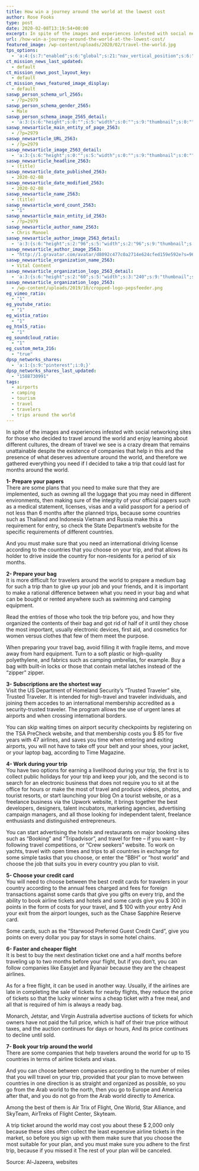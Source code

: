 ```yaml
---
title: How win a journey around the world at the lowest cost
author: Rose Fooks
type: post
date: 2020-02-08T13:19:54+00:00
excerpt: In spite of the images and experiences infested with social networking sites for those who decided to travel around the world and enjoy learning about different cultures
url: /how-win-a-journey-around-the-world-at-the-lowest-cost/
featured_image: /wp-content/uploads/2020/02/travel-the-world.jpg
tps_options:
  - 'a:4:{s:7:"enabled";s:6:"global";s:21:"nav_vertical_position";s:6:"global";s:23:"nav_hide_on_first_slide";b:0;s:23:"slide_loading_mechanism";s:6:"global";}'
ct_mission_news_last_updated:
  - default
ct_mission_news_post_layout_key:
  - default
ct_mission_news_featured_image_display:
  - default
saswp_person_schema_url_2565:
  - /?p=2979
saswp_person_schema_gender_2565:
  - Male
saswp_person_schema_image_2565_detail:
  - 'a:3:{s:6:"height";s:0:"";s:5:"width";s:0:"";s:9:"thumbnail";s:0:"";}'
saswp_newsarticle_main_entity_of_page_2563:
  - /?p=2979
saswp_newsarticle_URL_2563:
  - /?p=2979
saswp_newsarticle_image_2563_detail:
  - 'a:3:{s:6:"height";s:0:"";s:5:"width";s:0:"";s:9:"thumbnail";s:0:"";}'
saswp_newsarticle_headline_2563:
  - (title)
saswp_newsarticle_date_published_2563:
  - 2020-02-08
saswp_newsarticle_date_modified_2563:
  - 2020-02-08
saswp_newsarticle_name_2563:
  - (title)
saswp_newsarticle_word_count_2563:
  - "1"
saswp_newsarticle_main_entity_id_2563:
  - /?p=2979
saswp_newsarticle_author_name_2563:
  - Chris Manoel
saswp_newsarticle_author_image_2563_detail:
  - 'a:3:{s:6:"height";s:2:"96";s:5:"width";s:2:"96";s:9:"thumbnail";s:75:"http://1.gravatar.com/avatar/d8092c477c0a2714e624cfed159e592e?s=96&d=mm&r=g";}'
saswp_newsarticle_author_image_2563:
  - "http://1.gravatar.com/avatar/d8092c477c0a2714e624cfed159e592e?s=96&d=mm&r=g"
saswp_newsarticle_organization_name_2563:
  - Vital Content
saswp_newsarticle_organization_logo_2563_detail:
  - 'a:3:{s:6:"height";s:2:"60";s:5:"width";s:3:"240";s:9:"thumbnail";s:82:"/wp-content/uploads/2019/10/cropped-logo-pepsfeeder.png";}'
saswp_newsarticle_organization_logo_2563:
  - /wp-content/uploads/2019/10/cropped-logo-pepsfeeder.png
eg_vimeo_ratio:
  - "1"
eg_youtube_ratio:
  - "1"
eg_wistia_ratio:
  - "1"
eg_html5_ratio:
  - "1"
eg_soundcloud_ratio:
  - "1"
eg_custom_meta_216:
  - "true"
dpsp_networks_shares:
  - 'a:1:{s:9:"pinterest";i:0;}'
dpsp_networks_shares_last_updated:
  - "1588730991"
tags:
  - airports
  - camping
  - tourism
  - travel
  - travelers
  - trips around the world
---
```


In spite of the images and experiences infested with social networking sites for those who decided to travel around the world and enjoy learning about different cultures, the dream of travel we see is a crazy dream that remains unattainable despite the existence of companies that help in this and the presence of what deserves adventure around the world, and therefore we gathered everything you need if I decided to take a trip that could last for months around the world.

**1- Prepare your papers**  
There are some plans that you need to make sure that they are implemented, such as owning all the luggage that you may need in different environments, then making sure of the integrity of your official papers such as a medical statement, licenses, visas and a valid passport for a period of not less than 6 months after the planned trips, because some countries such as Thailand and Indonesia Vietnam and Russia make this a requirement for entry, so check the State Department&#8217;s website for the specific requirements of different countries.

And you must make sure that you need an international driving license according to the countries that you choose on your trip, and that allows its holder to drive inside the country for non-residents for a period of six months.

**2- Prepare your bag**  
It is more difficult for travelers around the world to prepare a medium bag for such a trip than to give up your job and your friends, and it is important to make a rational difference between what you need in your bag and what can be bought or rented anywhere such as swimming and camping equipment.

Read the entries of those who took the trip before you, and how they organized the contents of their bag and got rid of half of it until they chose the most important, usually electronic devices, first aid, and cosmetics for women versus clothes that few of them meet the purpose.

When preparing your travel bag, avoid filling it with fragile items, and move away from hard equipment. Turn to a soft plastic or high-quality polyethylene, and fabrics such as camping umbrellas, for example. Buy a bag with built-in locks or those that contain metal latches instead of the &#8220;zipper&#8221; zipper.

**3- Subscriptions are the shortest way**  
Visit the US Department of Homeland Security&#8217;s &#8220;Trusted Traveler&#8221; site, Trusted Traveler. It is intended for high-travel and traveler individuals, and joining them accedes to an international membership accredited as a security-trusted traveler. The program allows the use of urgent lanes at airports and when crossing international borders.

You can skip waiting times on airport security checkpoints by registering on the TSA PreCheck website, and that membership costs you \$ 85 for five years with 47 airlines, and saves you time when entering and exiting airports, you will not have to take off your belt and your shoes, your jacket, or your laptop bag, according to Time Magazine.

**4- Work during your trip**  
You have two options for earning a livelihood during your trip, the first is to collect public holidays for your trip and keep your job, and the second is to search for an electronic business that does not require you to sit at the office for hours or make the most of travel and produce videos, photos, and tourist resorts, or start launching your blog On a tourist website, or as a freelance business via the Upwork website, it brings together the best developers, designers, talent incubators, marketing agencies, advertising campaign managers, and all those looking for independent talent, freelance enthusiasts and distinguished entrepreneurs.

You can start advertising the hotels and restaurants on major booking sites such as &#8220;Booking&#8221; and &#8220;Tripadvisor&#8221;, and travel for free &#8211; if you want &#8211; by following travel competitions, or &#8220;Crew seekers&#8221; website. To work on yachts, travel with open times and trips to all countries in exchange for some simple tasks that you choose, or enter the &#8220;BBH&#8221; or &#8220;host world&#8221; and choose the job that suits you in every country you plan to visit.

**5- Choose your credit card**  
You will need to choose between the best credit cards for travelers in your country according to the annual fees charged and fees for foreign transactions against some cards that give you gifts on every trip, and the ability to book airline tickets and hotels and some cards give you $ 300 in points in the form of costs for your travel, and $ 100 with your entry And your exit from the airport lounges, such as the Chase Sapphire Reserve card.

Some cards, such as the &#8220;Starwood Preferred Guest Credit Card&#8221;, give you points on every dollar you pay for stays in some hotel chains.

**6- Faster and cheaper flight**  
It is best to buy the next destination ticket one and a half months before traveling up to two months before your flight, but if you don&#8217;t, you can follow companies like Easyjet and Ryanair because they are the cheapest airlines.

As for a free flight, it can be used in another way. Usually, if the airlines are late in completing the sale of tickets for nearby flights, they reduce the price of tickets so that the lucky winner wins a cheap ticket with a free meal, and all that is required of him is always a ready bag.

Monarch, Jetstar, and Virgin Australia advertise auctions of tickets for which owners have not paid the full price, which is half of their true price without taxes, and the auction continues for days or hours, And its price continues to decline until sold.

**7- Book your trip around the world**  
There are some companies that help travelers around the world for up to 15 countries in terms of airline tickets and visas.

And you can choose between companies according to the number of miles that you will travel on your trip, provided that your plan to move between countries in one direction is as straight and organized as possible, so you go from the Arab world to the north, then you go to Europe and America after that, and you do not go from the Arab world directly to America.

Among the best of them is Air Trix of Flight, One World, Star Alliance, and SkyTeam, AirTreks of Flight Center, Skyteam.

A trip ticket around the world may cost you about these \$ 2,000 only because these sites often collect the least expensive airline tickets in the market, so before you sign up with them make sure that you choose the most suitable for your plan, and you must make sure you adhere to the first trip, because if you missed it The rest of your plan will be canceled.

Source: Al-Jazeera, websites
